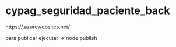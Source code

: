 # cypag_seguridad_paciente_back

https://.azurewebsites.net/

para publicar ejecutar 
-> node publish